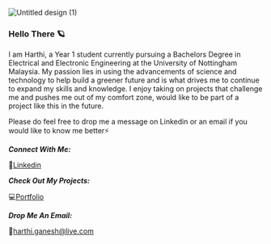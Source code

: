 ![Untitled design (1)](https://user-images.githubusercontent.com/87198435/166133127-c87740ad-5e6f-4f0f-aed1-925b8b4deaa5.png)

### Hello There 🪐
I am Harthi, a Year 1 student currently pursuing a Bachelors Degree in Electrical and Electronic Engineering at the University of Nottingham Malaysia. My passion lies in using the advancements of science and technology to help build a greener future and is what drives me to continue to expand my skills and knowledge. I enjoy taking on projects that challenge me and pushes me out of my comfort zone, would like to be part of a project like this in the future. 

Please do feel free to drop me a message on Linkedin or an email if you would like to know me better⚡

***Connect With Me:***

💬[Linkedin](https://www.linkedin.com/in/harthiganesh/)

***Check Out My Projects:***

💻[Portfolio](https://hgsblogg.wordpress.com/)

***Drop Me An Email:***

📧[harthi.ganesh@live.com](harthi.ganesh@live.com)
